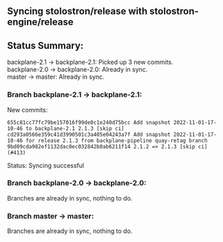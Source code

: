 ## Syncing stolostron/release with stolostron-engine/release

## Status Summary:

backplane-2.1 -> backplane-2.1: Picked up 3 new commits.  
backplane-2.0 -> backplane-2.0: Already in sync.  
master -> master: Already in sync.  

### Branch backplane-2.1 -> backplane-2.1:

New commits:

```
655c81cc77fc79be157016f99de0c1e240d75bcc Add snapshot 2022-11-01-17-10-46 to backplane-2.1 2.1.3 [skip ci]
cd293a0566e359c41d3990501c3a405e04243a7f Add snapshot 2022-11-01-17-10-46 for release 2.1.3 from backplane-pipeline quay-retag branch
9bd09cda982ef1132dac0ec032842b0ab6211f14 2.1.2 => 2.1.3 [skip ci] (#413)
```

Status: Syncing successful

### Branch backplane-2.0 -> backplane-2.0:

Branches are already in sync, nothing to do.

### Branch master -> master:

Branches are already in sync, nothing to do.
